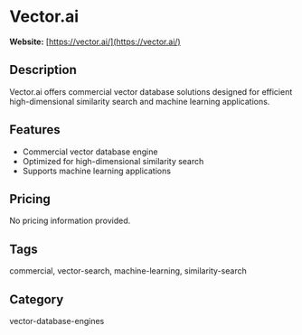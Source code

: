 # Vector.ai

**Website:** [https://vector.ai/](https://vector.ai/)

## Description
Vector.ai offers commercial vector database solutions designed for efficient high-dimensional similarity search and machine learning applications.

## Features
- Commercial vector database engine
- Optimized for high-dimensional similarity search
- Supports machine learning applications

## Pricing
No pricing information provided.

## Tags
commercial, vector-search, machine-learning, similarity-search

## Category
vector-database-engines